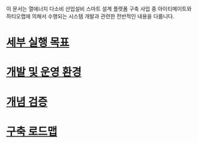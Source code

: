 이 문서는 열에너지 다소비 산업설비 스마트 설계 플랫폼 구축 사업 중 아이티메이트와 하티오랩에 의해서 수행되는 시스템 개발과 관련한 전반적인 내용을 다룹니다.

# [세부 실행 목표](./concept.md)

# [개발 및 운영 환경](./devops/index.md)

# [개념 검증](./poc/index.md)

# [구축 로드맵](./roadmap/index.md)
